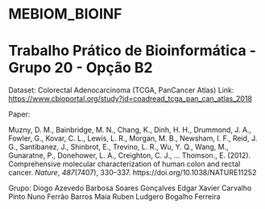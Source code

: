 # MEBIOM_BIOINF

# Trabalho Prático de Bioinformática - Grupo 20 - Opção B2
Dataset: Colorectal Adenocarcinoma (TCGA, PanCancer Atlas) </div>
Link: https://www.cbioportal.org/study?id=coadread_tcga_pan_can_atlas_2018  

Paper: 
<div class="csl-entry">Muzny, D. M., Bainbridge, M. N., Chang, K., Dinh, H. H., Drummond, J. A., Fowler, G., Kovar, C. L., Lewis, L. R., Morgan, M. B., Newsham, I. F., Reid, J. G., Santibanez, J., Shinbrot, E., Trevino, L. R., Wu, Y. Q., Wang, M., Gunaratne, P., Donehower, L. A., Creighton, C. J., … Thomson., E. (2012). Comprehensive molecular characterization of human colon and rectal cancer. <i>Nature</i>, <i>487</i>(7407), 330–337. https://doi.org/10.1038/NATURE11252</div>

Grupo:</div>
Diogo Azevedo Barbosa Soares Gonçalves
Edgar Xavier Carvalho Pinto
Nuno Ferrão Barros Maia
Ruben Ludgero Bogalho Ferreira
